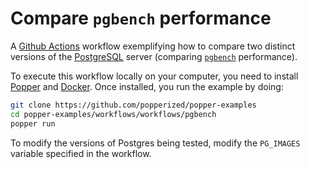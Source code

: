 # Compare `pgbench` performance

A [Github Actions](https://github.com/features/actions) workflow 
exemplifying how to compare two distinct versions of the 
[PostgreSQL](https://www.postgresql.org) server (comparing 
[`pgbench`](https://www.postgresql.org/docs/current/pgbench.html) 
performance).

To execute this workflow locally on your computer, you need to install 
[Popper](https://github.com/systemslab/popper) and 
[Docker](https://docs.docker.com/install/). Once installed, you run 
the example by doing:

```bash
git clone https://github.com/popperized/popper-examples
cd popper-examples/workflows/workflows/pgbench
popper run
```

To modify the versions of Postgres being tested, modify the 
`PG_IMAGES` variable specified in the workflow.
